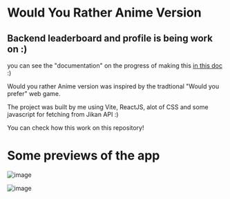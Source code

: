 # Would You Rather Anime Version
## Backend leaderboard and profile is being work on :)
you can see the "documentation" on the progress of making this [in this doc](https://docs.google.com/document/d/1fXBUrXlBECr2W1NgQMYKjcNW3FlaqaqgHOlD_TypLGY/edit?usp=sharing) :)

Would you rather Anime version was inspired by the tradtional "Would you prefer" web game.

The project was built by me using Vite, ReactJS, alot of CSS and some javascript for fetching from Jikan API :)

You can check how this work on this repository!

# Some previews of the app
![image](https://github.com/user-attachments/assets/bf5944b5-1408-4d01-b5f5-3258985630dd)

![image](https://github.com/user-attachments/assets/f55be105-9867-4f4d-bc16-3f43067b820a)

